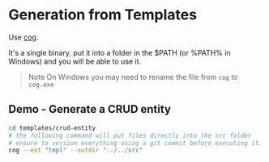 # Generation from Templates

Use [cog](https://github.com/filariow/cog/releases/latest).

It's a single binary, put it into a folder in the $PATH (or %PATH% in Windows) and you will be able to use it.

> Note
> On Windows you may need to rename the file from `cog` to `cog.exe`

## Demo - Generate a CRUD entity

```sh
cd templates/crud-entity
# the following command will put files directly into the src folder
# ensure to version everything using a git commit before executing it.
cog --ext "tmpl" --outdir "../../src"
```
